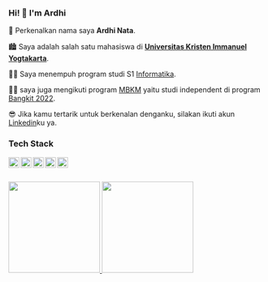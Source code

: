 ### Hi! 👋 I'm Ardhi

👦 Perkenalkan nama saya **Ardhi Nata**.

🏙 Saya adalah salah satu mahasiswa di [**Universitas Kristen Immanuel Yogtakarta**](https://ukrim.ac.id/).

👨‍🎓 Saya menempuh program studi S1 [Informatika](https://it.ukrim.ac.id/). 

👨‍🏫 saya juga mengikuti program [MBKM](https://kampusmerdeka.kemdikbud.go.id/) yaitu studi independent di program [Bangkit 2022](https://grow.google/intl/id_id/bangkit/).

😎 Jika kamu tertarik untuk berkenalan denganku, silakan ikuti akun [Linkedin](https://www.linkedin.com/in/ardhi-nata-02a2b6231/)ku ya.

### Tech Stack
  <a href="#"><img align="left" alt="JavaScript" title="JavaScript" width="21px" src="https://upload.wikimedia.org/wikipedia/commons/9/99/Unofficial_JavaScript_logo_2.svg" /></a>
  <a href="https://nodejs.org/"><img align="left" alt="NodeJS" title="NodeJS" width="21px" src="https://seeklogo.com/images/N/nodejs-logo-FBE122E377-seeklogo.com.png" /></a>
  <a href="https://reactjs.org/"><img align="left" alt="React" title="React" width="21px" src="https://cdn.worldvectorlogo.com/logos/react-2.svg" /></a>
  <a href="https://hapi.dev/"><img align="left" alt="Hapi" title="Hapi (NodeJS HTTP Framework)" width="21px" src="https://avatars.githubusercontent.com/u/3774533?s=200&v=4" /></a>
  <a href="https://nextjs.org/"><img align="left" alt="Next" title="Next (React SSR Framework)" width="21px" src="https://iconape.com/wp-content/files/gm/82643/svg/next-js.svg" /></a>
  <br>
  <br>

<p align="left">
<a href="https://github.com/ardhinata19">
  <img height="180em" src="https://github-readme-stats-eight-theta.vercel.app/api?username=ardhinata19&show_icons=true&theme=algolia&include_all_commits=true&count_private=true"/>
  <img height="180em" src="https://github-readme-stats-eight-theta.vercel.app/api/top-langs/?username=dimasmds&layout=compact&langs_count=8&theme=algolia"/>
</a>
</p>

